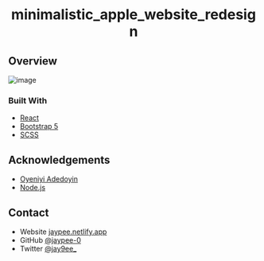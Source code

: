 <h1 align="center">minimalistic_apple_website_redesign</h1>


## Overview

![image](https://user-images.githubusercontent.com/32205725/171836812-3744d0b5-dfb9-4b41-b043-511764a6e727.png)


### Built With

- [React](https://reactjs.org/)
- [Bootstrap 5](https://getbootstrap.com/docs/5.0/getting-started/introduction/)
- [SCSS](https://sass-lang.com/documentation)

## Acknowledgements

- [Oyeniyi Adedoyin](https://linkedin.com/in/oyeniyi-adedoyin-3959ba123/)
- [Node.js](https://nodejs.org/)

## Contact

- Website [jaypee.netlify.app](https://jaypee.netlify.app/)
- GitHub [@jaypee-0](https://github.com/jaypee-0)
- Twitter [@jay9ee_](https://twitter.com/jay9ee_)
